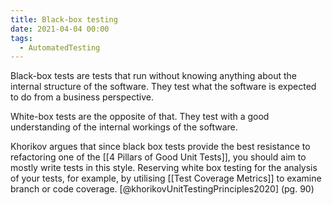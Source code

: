 ```yaml
---
title: Black-box testing
date: 2021-04-04 00:00
tags:
  - AutomatedTesting
---
```


Black-box tests are tests that run without knowing anything about the internal structure of the software. They test what the software is expected to do from a business perspective.

White-box tests are the opposite of that. They test with a good understanding of the internal workings of the software.

Khorikov argues that since black box tests provide the best resistance to refactoring one of the [[4 Pillars of Good Unit Tests]], you should aim to mostly write tests in this style. Reserving white box testing for the analysis of your tests, for example, by utilising [[Test Coverage Metrics]] to examine branch or code coverage. [@khorikovUnitTestingPrinciples2020] (pg. 90)

